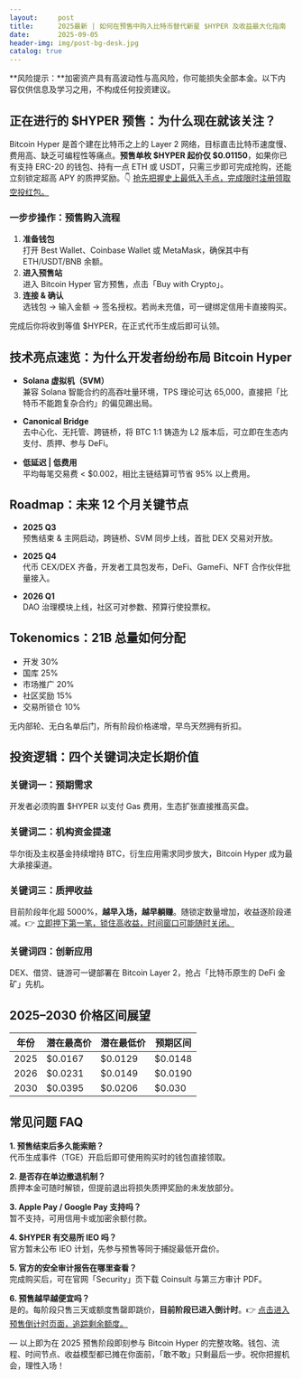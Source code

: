```yaml
---
layout:     post
title:      2025最新 | 如何在预售中购入比特币替代新星 $HYPER 及收益最大化指南
date:       2025-09-05
header-img: img/post-bg-desk.jpg
catalog: true
---
```


**风险提示：**加密资产具有高波动性与高风险，你可能损失全部本金。以下内容仅供信息及学习之用，不构成任何投资建议。

## 正在进行的 $HYPER 预售：为什么现在就该关注？

Bitcoin Hyper 是首个建在比特币之上的 Layer 2 网络，目标直击比特币速度慢、费用高、缺乏可编程性等痛点。**预售单枚 $HYPER 起价仅 $0.01150**，如果你已有支持 ERC-20 的钱包、持有一点 ETH 或 USDT，只需三步即可完成抢购，还能立刻锁定超高 APY 的质押奖励。👇 [抢先把握史上最低入手点，完成限时注册领取空投红包。](https://okxdog.com/)

### 一步步操作：预售购入流程
1. **准备钱包**  
   打开 Best Wallet、Coinbase Wallet 或 MetaMask，确保其中有 ETH/USDT/BNB 余额。
2. **进入预售站**  
   进入 Bitcoin Hyper 官方预售，点击「Buy with Crypto」。
3. **连接 & 确认**  
   选钱包 → 输入金额 → 签名授权。若尚未充值，可一键绑定信用卡直接购买。

完成后你将收到等值 $HYPER，在正式代币生成后即可认领。

## 技术亮点速览：为什么开发者纷纷布局 Bitcoin Hyper

- **Solana 虚拟机（SVM）**  
  兼容 Solana 智能合约的高吞吐量环境，TPS 理论可达 65,000，直接把「比特币不能跑复杂合约」的偏见踢出局。

- **Canonical Bridge**  
  去中心化、无托管、跨链桥，将 BTC 1:1 铸造为 L2 版本后，可立即在生态内支付、质押、参与 DeFi。

- **低延迟 | 低费用**  
  平均每笔交易费 < $0.002，相比主链结算可节省 95% 以上费用。

## Roadmap：未来 12 个月关键节点

- **2025 Q3**  
  预售结束 & 主网启动，跨链桥、SVM 同步上线，首批 DEX 交易对开放。

- **2025 Q4**  
  代币 CEX/DEX 齐备，开发者工具包发布，DeFi、GameFi、NFT 合作伙伴批量接入。

- **2026 Q1**  
  DAO 治理模块上线，社区可对参数、预算行使投票权。

## Tokenomics：21B 总量如何分配

- 开发 30%  
- 国库 25%  
- 市场推广 20%  
- 社区奖励 15%  
- 交易所锁仓 10%

无内部轮、无白名单后门，所有阶段价格递增，早鸟天然拥有折扣。

## 投资逻辑：四个关键词决定长期价值

### 关键词一：预期需求  
开发者必须购置 $HYPER 以支付 Gas 费用，生态扩张直接推高买盘。

### 关键词二：机构资金提速  
华尔街及主权基金持续增持 BTC，衍生应用需求同步放大，Bitcoin Hyper 成为最大承接渠道。

### 关键词三：质押收益  
目前阶段年化超 5000%，**越早入场，越早躺赚**。随锁定数量增加，收益逐阶段递减。👉 [立即押下第一笔，锁住高收益，时间窗口可能随时关闭。](https://okxdog.com/)

### 关键词四：创新应用  
DEX、借贷、链游可一键部署在 Bitcoin Layer 2，抢占「比特币原生的 DeFi 金矿」先机。

## 2025–2030 价格区间展望

| 年份 | 潜在最高价 | 潜在最低价 | 预期区间 |
|---|---|---|---|
| 2025 | $0.0167 | $0.0129 | $0.0148 |
| 2026 | $0.0231 | $0.0149 | $0.0190 |
| 2030 | $0.0395 | $0.0206 | $0.030 |

## 常见问题 FAQ

**1. 预售结束后多久能索赔？**  
代币生成事件（TGE）开启后即可使用购买时的钱包直接领取。

**2. 是否存在单边撤退机制？**  
质押本金可随时解锁，但提前退出将损失质押奖励的未发放部分。

**3. Apple Pay / Google Pay 支持吗？**  
暂不支持，可用信用卡或加密余额付款。

**4. $HYPER 有交易所 IEO 吗？**  
官方暂未公布 IEO 计划，先参与预售等同于捕捉最低开盘价。

**5. 官方的安全审计报告在哪里查看？**  
完成购买后，可在官网「Security」页下载 Coinsult 与第三方审计 PDF。

**6. 预售越早越便宜吗？**  
是的。每阶段只售三天或额度售罄即跳价，**目前阶段已进入倒计时**。👉 [点击进入预售倒计时页面，追踪剩余额度。](https://okxdog.com/)

— 以上即为在 2025 预售阶段即刻参与 Bitcoin Hyper 的完整攻略。钱包、流程、时间节点、收益模型都已摊在你面前，「敢不敢」只剩最后一步。祝你把握机会，理性入场！